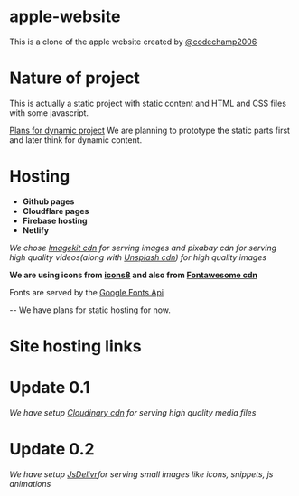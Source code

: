 # apple-website
This is a clone of the apple website created by <a href = "https://github.com/codechamp2006">@codechamp2006</a>

# Nature of project
This is actually a static project with static content and HTML and CSS files with some javascript. 

<u>Plans for dynamic project</u>
We are planning to prototype the static parts first and later think for dynamic content.

# Hosting
* **Github pages**
* **Cloudflare pages**
* **Firebase hosting**
* **Netlify**

<i>We chose <a href = "https://imagekit.io">Imagekit cdn</a> for serving images and pixabay cdn for serving high quality videos(along with <a href = "https://unsplash.com">Unsplash cdn</a>) for high quality images</i>

**We are using icons from <a href = "https://icons8.com">icons8</a> and also from <a href = "https://fontawesome.com">Fontawesome cdn</a>**

<p>Fonts are served by the <a href = "https://fonts.google.com">Google Fonts Api</a></p>

-- We have plans for static hosting for now.
 
 # Site hosting links

# Update 0.1
<i>We have setup <a href = "cloudinary.com">Cloudinary cdn</a> for serving high quality media files</i>

# Update 0.2
<i>We have setup <a href = "jsdelivr.com">JsDelivr</a>for serving small images like icons, snippets, js animations</i>